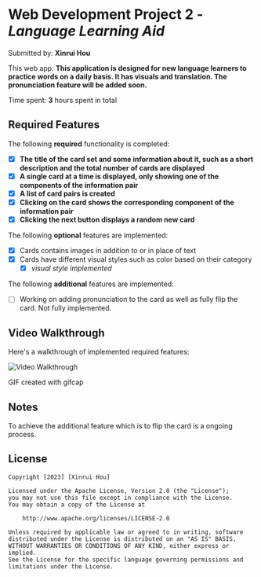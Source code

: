 # Web Development Project 2 - *Language Learning Aid*

Submitted by: **Xinrui Hou**

This web app: **This application is designed for new language learners to practice words on a daily basis. It has visuals and translation. The pronunciation feature will be added soon.**

Time spent: **3** hours spent in total

## Required Features

The following **required** functionality is completed:

- [x] **The title of the card set and some information about it, such as a short description and the total number of cards are displayed**
- [x] **A single card at a time is displayed, only showing one of the components of the information pair**
- [x] **A list of card pairs is created**
- [x] **Clicking on the card shows the corresponding component of the information pair**
- [x] **Clicking the next button displays a random new card**

The following **optional** features are implemented:

- [x] Cards contains images in addition to or in place of text
- [x] Cards have different visual styles such as color based on their category
  - [x] *visual style implemented*

The following **additional** features are implemented:

* [ ] Working on adding pronunciation to the card as well as fully flip the card. Not fully implemented. 

## Video Walkthrough

Here's a walkthrough of implemented required features:

<img src='file:///C:/Users/super/Downloads/Recording%202023-09-26%20at%2000.22.23.gif' title='Video Walkthrough' width='' alt='Video Walkthrough' />

GIF created with gifcap

## Notes

To achieve the additional feature which is to flip the card is a ongoing process. 

## License

    Copyright [2023] [Xinrui Hou]

    Licensed under the Apache License, Version 2.0 (the "License");
    you may not use this file except in compliance with the License.
    You may obtain a copy of the License at

        http://www.apache.org/licenses/LICENSE-2.0

    Unless required by applicable law or agreed to in writing, software
    distributed under the License is distributed on an "AS IS" BASIS,
    WITHOUT WARRANTIES OR CONDITIONS OF ANY KIND, either express or implied.
    See the License for the specific language governing permissions and
    limitations under the License.